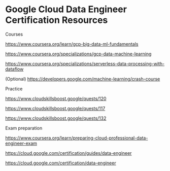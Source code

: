 # Google Cloud Data Engineer Certification Resources

Courses

https://www.coursera.org/learn/gcp-big-data-ml-fundamentals

https://www.coursera.org/specializations/gcp-data-machine-learning

https://www.coursera.org/specializations/serverless-data-processing-with-dataflow

(Optional) https://developers.google.com/machine-learning/crash-course

Practice

https://www.cloudskillsboost.google/quests/120

https://www.cloudskillsboost.google/quests/117

https://www.cloudskillsboost.google/quests/132

Exam preparation

https://www.coursera.org/learn/preparing-cloud-professional-data-engineer-exam

https://cloud.google.com/certification/guides/data-engineer

https://cloud.google.com/certification/data-engineer
